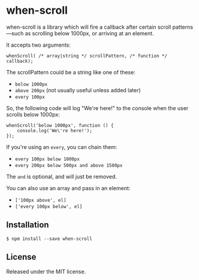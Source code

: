 # when-scroll

when-scroll is a library which will fire a callback after certain scroll
patterns—such as scrolling below 1000px, or arriving at an element.

It accepts two arguments:

```
whenScroll( /* array|string */ scrollPattern, /* function */ callback);
```

The scrollPattern could be a string like one of these:

- `below 1000px`
- `above 200px` (not usually useful unless added later)
- `every 100px`

So, the following code will log "We're here!" to the console when the user
scrolls below 1000px:

```
whenScroll('below 1000px', function () {
	console.log('We\'re here!');
});
```

If you're using an `every`, you can chain them:

- `every 100px below 1000px`
- `every 200px below 500px and above 1500px`

The `and` is optional, and will just be removed.

You can also use an array and pass in an element:

- `['100px above', el]`
- `['every 100px below', el]`

## Installation

```
$ npm install --save when-scroll
```

## License

Released under the MIT license.
